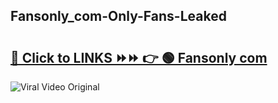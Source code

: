 
 ## Fansonly_com-Only-Fans-Leaked

# <h2><a href="https://clipsfans.com/Fansonly_com&ref=git">🔗 Click to LINKS ⏩⏩ 👉 🟢 Fansonly com </a></h2>

<a href="https://clipsfans.com/Fansonly_com&ref=git" rel="nofollow" data-target="animated-image.originalLink"><img src="https://i.ibb.co.com/xMMVF88/686577567.gif" alt="Viral Video Original" style="max-width: 100%; display: inline-block;" data-target="animated-image.originalImage"></a>
